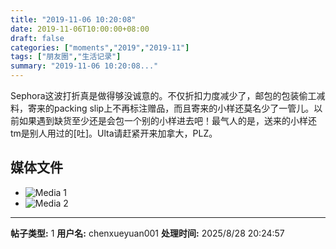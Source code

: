 ```yaml
---
title: "2019-11-06 10:20:08"
date: 2019-11-06T10:00:00+08:00
draft: false
categories: ["moments","2019","2019-11"]
tags: ["朋友圈","生活记录"]
summary: "2019-11-06 10:20:08..."
---
```


Sephora这波打折真是做得够没诚意的。不仅折扣力度减少了，邮包的包装偷工减料，寄来的packing slip上不再标注赠品，而且寄来的小样还莫名少了一管儿。以前如果遇到缺货至少还是会包一个别的小样进去吧！最气人的是，送来的小样还tm是别人用过的[吐]。Ulta请赶紧开来加拿大，PLZ。

## 媒体文件

- ![Media 1](/Moments/photos/2019-11-06/201911061020080.jpg)
- ![Media 2](/Moments/photos/2019-11-06/201911061020081.jpg)

---

**帖子类型:** 1
**用户名:** chenxueyuan001
**处理时间:** 2025/8/28 20:24:57
